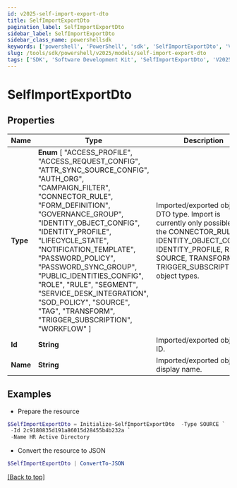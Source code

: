 ```yaml
---
id: v2025-self-import-export-dto
title: SelfImportExportDto
pagination_label: SelfImportExportDto
sidebar_label: SelfImportExportDto
sidebar_class_name: powershellsdk
keywords: ['powershell', 'PowerShell', 'sdk', 'SelfImportExportDto', 'V2025SelfImportExportDto'] 
slug: /tools/sdk/powershell/v2025/models/self-import-export-dto
tags: ['SDK', 'Software Development Kit', 'SelfImportExportDto', 'V2025SelfImportExportDto']
---
```



# SelfImportExportDto

## Properties

Name | Type | Description | Notes
------------ | ------------- | ------------- | -------------
**Type** |  **Enum** [  "ACCESS_PROFILE",    "ACCESS_REQUEST_CONFIG",    "ATTR_SYNC_SOURCE_CONFIG",    "AUTH_ORG",    "CAMPAIGN_FILTER",    "CONNECTOR_RULE",    "FORM_DEFINITION",    "GOVERNANCE_GROUP",    "IDENTITY_OBJECT_CONFIG",    "IDENTITY_PROFILE",    "LIFECYCLE_STATE",    "NOTIFICATION_TEMPLATE",    "PASSWORD_POLICY",    "PASSWORD_SYNC_GROUP",    "PUBLIC_IDENTITIES_CONFIG",    "ROLE",    "RULE",    "SEGMENT",    "SERVICE_DESK_INTEGRATION",    "SOD_POLICY",    "SOURCE",    "TAG",    "TRANSFORM",    "TRIGGER_SUBSCRIPTION",    "WORKFLOW" ] | Imported/exported object's DTO type. Import is currently only possible with the CONNECTOR_RULE, IDENTITY_OBJECT_CONFIG, IDENTITY_PROFILE, RULE, SOURCE, TRANSFORM, and TRIGGER_SUBSCRIPTION object types. | [optional] 
**Id** | **String** | Imported/exported object's ID. | [optional] 
**Name** | **String** | Imported/exported object's display name. | [optional] 

## Examples

- Prepare the resource
```powershell
$SelfImportExportDto = Initialize-SelfImportExportDto  -Type SOURCE `
 -Id 2c9180835d191a86015d28455b4b232a `
 -Name HR Active Directory
```

- Convert the resource to JSON
```powershell
$SelfImportExportDto | ConvertTo-JSON
```


[[Back to top]](#) 

